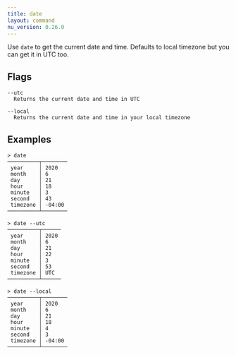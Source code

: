 ```yaml
---
title: date
layout: command
nu_version: 0.26.0
---
```


Use `date` to get the current date and time. Defaults to local timezone but you can get it in UTC too.

## Flags

    --utc
      Returns the current date and time in UTC

    --local
      Returns the current date and time in your local timezone

## Examples

```shell
> date
──────────┬────────
 year     │ 2020
 month    │ 6
 day      │ 21
 hour     │ 18
 minute   │ 3
 second   │ 43
 timezone │ -04:00
──────────┴────────
```

```shell
> date --utc
──────────┬──────
 year     │ 2020
 month    │ 6
 day      │ 21
 hour     │ 22
 minute   │ 3
 second   │ 53
 timezone │ UTC
──────────┴──────
```

```shell
> date --local
──────────┬────────
 year     │ 2020
 month    │ 6
 day      │ 21
 hour     │ 18
 minute   │ 4
 second   │ 3
 timezone │ -04:00
──────────┴────────
```
